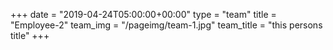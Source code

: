 +++
date = "2019-04-24T05:00:00+00:00"
type = "team"
title = "Employee-2"
team_img = "/pageimg/team-1.jpg"
team_title = "this persons title"
+++